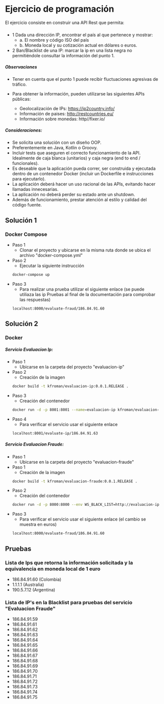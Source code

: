 # Ejercicio de programación
El ejercicio consiste en construir una API Rest que permita: 
##### 
- 1 Dada una dirección IP, encontrar el país al que pertenece y mostrar: 
    * a. El nombre y código ISO del país 
    * b. Moneda local y su cotización actual en dólares o euros. 
- 2 Ban/Blacklist de una IP: marcar la ip en una lista negra no permitiéndole consultar la información del punto 1.  

##### Observaciones
- Tener en cuenta que el punto 1 puede recibir fluctuaciones agresivas de tráfico.

- Para obtener la información, pueden utilizarse las siguientes APIs públicas:
   * Geolocalización de IPs: https://ip2country.info/
   * Información de paises: http://restcountries.eu/
   * Información sobre monedas: http//fixer.io/

##### Consideraciones:
- Se solicita una solución con un diseño OOP.
- Preferentemente en Java, Kotlin o Groovy.
- Incluir tests que aseguren el correcto funcionamiento de la API. Idealmente de caja blanca (unitarios) y caja negra (end to end / funcionales).
- Es deseable que la aplicación pueda correr, ser construida y ejecutada dentro de un contenedor Docker (incluir un Dockerfile e instrucciones para ejecutarlo).
- La aplicación deberá hacer un uso racional de las APIs, evitando hacer llamadas innecesarias.
- La aplicación no deberá perder su estado ante un shutdown.
- Además de funcionamiento, prestar atención al estilo y calidad del código fuente.

## Solución 1
### Docker Compose
* Paso 1
    - Clonar el proyecto y ubicarse en la misma ruta donde se ubica el archivo "docker-compose.yml"
* Paso 2
    - Ejecutar la siguiente instrucción
    ```sh
    docker-compose up
    ```
* Paso 3
    - Para realizar una prueba utilizar el siguiente enlace (se puede utiliaza las ip Pruebas al final de la documentación para comprobar las respuestas)
    ```sh
    localhost:8000/evaluate-fraud/186.84.91.60
    ```
## Solución 2
### Docker
##### Servicio Evaluacion Ip:
* Paso 1
    - Ubicarse en la carpeta del proyecto "evaluacion-ip"
* Paso 2
    - Creación de la imagen
    ```sh
    docker build -t kfroman/evaluacion-ip:0.0.1.RELEASE .
    ```
* Paso 3 
    - Creación del contenedor
    ```sh
    docker run -d -p 8001:8001 --name=evaluacion-ip kfroman/evaluacion-ip:0.0.1.RELEASE
    ```
* Paso 4
    - Para verificar el servicio usar el siguiente enlace
    ```sh
    localhost:8001/evaluate-ip/186.84.91.63
    ```
##### Servicio Evaluacion Fraude:
* Paso 1
    - Ubicarse en la carpeta del proyecto "evaluacion-fraude"
* Paso 1
    - Creación de la imagen
    ```sh
    docker build -t kfroman/evaluacion-fraude:0.0.1.RELEASE .
    ```
* Paso 2 
    - Creación del contenedor
    ```sh
    docker run -d -p 8000:8000 --env WS_BLACK_LIST=http://evaluacion-ip --name=evaluacion-fraude --link evaluacion-ip kfroman/evaluacion-fraude:0.0.1.RELEASE
    ```
* Paso 3
    - Para verificar el servicio usar el siguiente enlace (el cambio se muestra en euros)
    ```sh
    localhost:8000/evaluate-fraud/186.84.91.60
    ```

## Pruebas

### Lista de Ips que retorna la información solicitada y la equivalencia en moneda local de 1 euro
- 186.84.91.60 (Colombia)
- 1.1.1.1 (Australia)
- 190.5.7.12 (Argentina)

### Lista de IP's en la Blacklist para pruebas del servicio "Evaluacion Fraude"
- 186.84.91.59
- 186.84.91.61
- 186.84.91.62
- 186.84.91.63
- 186.84.91.64
- 186.84.91.65
- 186.84.91.66
- 186.84.91.67
- 186.84.91.68
- 186.84.91.69
- 186.84.91.70
- 186.84.91.71
- 186.84.91.72
- 186.84.91.73
- 186.84.91.74
- 186.84.91.75
